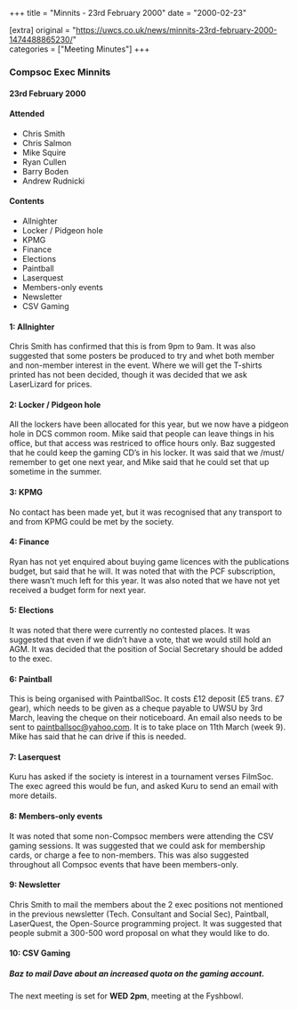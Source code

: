 +++
title = "Minnits - 23rd February 2000"
date = "2000-02-23"

[extra]
original = "https://uwcs.co.uk/news/minnits-23rd-february-2000-1474488865230/"    
categories = ["Meeting Minutes"]
+++

### Compsoc Exec Minnits

#### 23rd February 2000

#### Attended

  - Chris Smith
  - Chris Salmon
  - Mike Squire
  - Ryan Cullen
  - Barry Boden
  - Andrew Rudnicki

#### Contents

  - Allnighter
  - Locker / Pidgeon hole
  - KPMG
  - Finance
  - Elections
  - Paintball
  - Laserquest
  - Members-only events
  - Newsletter
  - CSV Gaming

#### 1: Allnighter

Chris Smith has confirmed that this is from 9pm to 9am. It was also suggested that some posters be produced to try and whet both member and non-member interest in the event. Where we will get the T-shirts printed has not been decided, though it was decided that we ask LaserLizard for prices.

#### 2: Locker / Pidgeon hole

All the lockers have been allocated for this year, but we now have a pidgeon hole in DCS common room. Mike said that people can leave things in his office, but that access was restriced to office hours only. Baz suggested that he could keep the gaming CD’s in his locker. It was said that we /must/ remember to get one next year, and Mike said that he could set that up sometime in the summer.

#### 3: KPMG

No contact has been made yet, but it was recognised that any transport to and from KPMG could be met by the society.

#### 4: Finance

Ryan has not yet enquired about buying game licences with the publications budget, but said that he will. It was noted that with the PCF subscription, there wasn’t much left for this year. It was also noted that we have not yet received a budget form for next year.

#### 5: Elections

It was noted that there were currently no contested places. It was suggested that even if we didn’t have a vote, that we would still hold an AGM. It was decided that the position of Social Secretary should be added to the exec.

#### 6: Paintball

This is being organised with PaintballSoc. It costs £12 deposit (£5 trans. £7 gear), which needs to be given as a cheque payable to UWSU by 3rd March, leaving the cheque on their noticeboard. An email also needs to be sent to paintballsoc@yahoo.com. It is to take place on 11th March (week 9). Mike has said that he can drive if this is needed.

#### 7: Laserquest

Kuru has asked if the society is interest in a tournament verses FilmSoc. The exec agreed this would be fun, and asked Kuru to send an email with more details.

#### 8: Members-only events

It was noted that some non-Compsoc members were attending the CSV gaming sessions. It was suggested that we could ask for membership cards, or charge a fee to non-members. This was also suggested throughout all Compsoc events that have been members-only.

#### 9: Newsletter

Chris Smith to mail the members about the 2 exec positions not mentioned in the previous newsletter (Tech. Consultant and Social Sec), Paintball, LaserQuest, the Open-Source programming project. It was suggested that people submit a 300-500 word proposal on what they would like to do.

#### 10: CSV Gaming

##### Baz to mail Dave about an increased quota on the gaming account.

The next meeting is set for ****WED 2pm****, meeting at the Fyshbowl.
